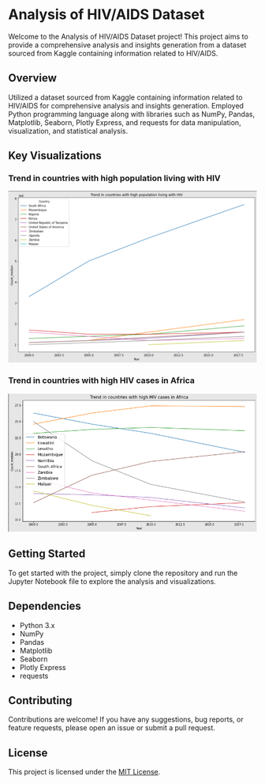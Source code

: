 # Analysis of HIV/AIDS Dataset

Welcome to the Analysis of HIV/AIDS Dataset project! This project aims to provide a comprehensive analysis and insights generation from a dataset sourced from Kaggle containing information related to HIV/AIDS.

## Overview

Utilized a dataset sourced from Kaggle containing information related to HIV/AIDS for comprehensive analysis and insights generation. Employed Python programming language along with libraries such as NumPy, Pandas, Matplotlib, Seaborn, Plotly Express, and requests for data manipulation, visualization, and statistical analysis.

## Key Visualizations

### Trend in countries with high population living with HIV

![Trend in countries with high population living with HIV](images/population_hiv_trend.png)

### Trend in countries with high HIV cases in Africa

![Trend in countries with high HIV cases in Africa](images/africa_hiv_trend.png)

## Getting Started

To get started with the project, simply clone the repository and run the Jupyter Notebook file to explore the analysis and visualizations.

## Dependencies

- Python 3.x
- NumPy
- Pandas
- Matplotlib
- Seaborn
- Plotly Express
- requests

## Contributing

Contributions are welcome! If you have any suggestions, bug reports, or feature requests, please open an issue or submit a pull request.

## License

This project is licensed under the [MIT License](LICENSE).
